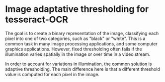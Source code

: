 # Image adaptative thresholding for tesseract-OCR
The goal is to create a binary representation of the image, classifying each pixel into one of two categories, such as "black" or "white". This is a common task in many image processing applications, and some computer graphics applications. However, fixed thresholding often fails if the illumination varies spatially in the image or over time in a video stream. 

In order to account for variations in illumination, the common solution is adaptive thresholding. The main difference here is that a different threshold value is computed for each pixel in the image.
